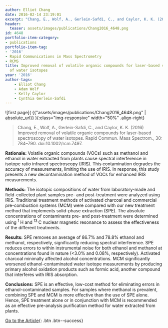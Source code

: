 ```yaml
---
author: Elliot Chang
date: 2016-02-14 23:19:01
excerpt: "Chang, E., Wolf, A., Gerlein-Safdi, C., and Caylor, K. K. (2016) Improved removal of volatile organic compounds for laser-based spectroscopy of water isotopes. Rapid Commun. Mass Spectrom., 30: 784\u2013790. doi:10.1002/ rcm.7497."
header:
  teaser: assets/images/publications/Chang2016_4648.png
id: 4648
portfolio-item-category:
- publications
portfolio-item-tag:
- '2016'
- Rapid Communications in Mass Spectrometry
- RCMS
title: Improved removal of volatile organic compounds for laser-based spectroscopy
  of water isotopes
year: '2016'
author-tags:
    - Elliot Chang
    - Adam Wolf
    - Kelly Caylor
    - Cynthia Gerlein-Safdi
---
```


![first page]( {{"assets/images/publications/Chang2016_4648.png" | absolute_url}} ){:class="img-responsive" width="50%" .align-right}

> Chang, E., Wolf, A., Gerlein-Safdi, C., and Caylor, K. K. (2016) Improved removal of volatile organic compounds for laser-based spectroscopy of water isotopes. Rapid Commun. Mass Spectrom., 30: 784–790. doi:10.1002/rcm.7497.


**Rationale:** Volatile organic compounds (VOCs) such as methanol and ethanol in water extracted from plants cause spectral interference in isotope ratio infrared spectroscopy (IRIS). This contamination degrades the accuracy of measurements, limiting the use of IRIS. In response, this study presents a new decontamination method of VOCs for enhanced IRIS measurements.

**Methods:** The isotopic compositions of water from laboratory-made and field-collected plant samples pre- and post-treatment were analyzed using IRIS. Traditional treatment methods of activated charcoal and commercial pre-combustion systems (MCM) were compared with our new treatment method that implements solid-phase extraction (SPE). The absolute concentrations of contaminants pre- and post-treatment were determined using
<sup>
 1
</sup>
H and
<sup>
 13
</sup>
C nuclear magnetic resonance to assess the effectiveness of the different treatments.

**Results:** SPE removes an average of 86.7% and 78.8% ethanol and methanol, respectively, significantly reducing spectral interference. SPE reduces errors to within instrumental noise for both ethanol and methanol at concentrations found in nature (<3.0% and 0.08%, respectively). Activated charcoal minimally affected alcohol concentrations. MCM significantly worsened ethanol-contaminated water isotope measurements by producing primary alcohol oxidation products such as formic acid, another compound that interferes with IRIS absorption.

 **Conclusions:** SPE is an effective, low-cost method for eliminating errors in ethanol-contaminated samples. For samples where methanol is prevalent, combining SPE and MCM is more effective than the use of SPE alone. Hence, SPE treatment alone or in conjunction with MCM is recommended as an effective pre-analysis purification method for water extracted from plants.


[Go to the Article](http://onlinelibrary.wiley.com/doi/10.1002/rcm.7497/full){: .btn .btn--success}